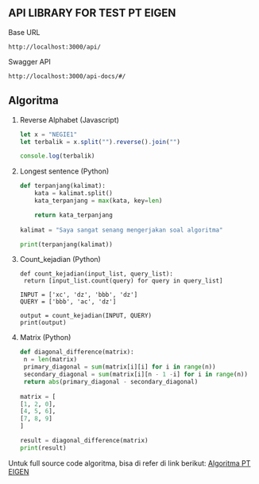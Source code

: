 ## API LIBRARY FOR TEST PT EIGEN

Base URL
```base url
http://localhost:3000/api/
```

Swagger API
```base url
http://localhost:3000/api-docs/#/
```

## Algoritma
1. Reverse Alphabet (Javascript)
    ```javascript
    let x = "NEGIE1"
    let terbalik = x.split("").reverse().join("")
    
    console.log(terbalik)
    ```
2. Longest sentence (Python)
    ```python
    def terpanjang(kalimat):
        kata = kalimat.split()
        kata_terpanjang = max(kata, key=len)
    
        return kata_terpanjang
        
    kalimat = "Saya sangat senang mengerjakan soal algoritma"
    
    print(terpanjang(kalimat))
    ```
3. Count_kejadian (Python)
   ```
   def count_kejadian(input_list, query_list):
    return [input_list.count(query) for query in query_list]
    
   INPUT = ['xc', 'dz', 'bbb', 'dz']
   QUERY = ['bbb', 'ac', 'dz']
   
   output = count_kejadian(INPUT, QUERY)
   print(output)
   ```
4. Matrix (Python)
   ```py
   def diagonal_difference(matrix):
    n = len(matrix)
    primary_diagonal = sum(matrix[i][i] for i in range(n))
    secondary_diagonal = sum(matrix[i][n - 1 -i] for i in range(n))
    return abs(primary_diagonal - secondary_diagonal)
    
   matrix = [
   [1, 2, 0],
   [4, 5, 6],
   [7, 8, 9]
   ]
   
   result = diagonal_difference(matrix)
   print(result)
   ```
   
Untuk full source code algoritma, bisa di refer di link berikut:
[Algoritma PT EIGEN](https://github.com/Cybercanda/algoritma-PT-Eigen)
